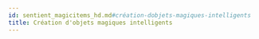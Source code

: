```yaml
---
id: sentient_magicitems_hd.md#création-dobjets-magiques-intelligents
title: Création d'objets magiques intelligents
---
```


